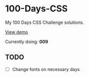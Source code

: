 # 100-Days-CSS

My 100 Days CSS Challenge solutions.

[View demo](https://j0s-cab.github.io/100-Days-CSS/)

Currently doing: **009**

## TODO

- [ ] Change fonts on necessary days
